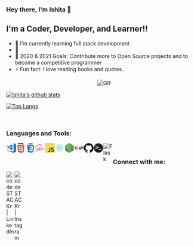 
<!--
**Aryamaan23/Aryamaan23** is a ✨ _special_ ✨ repository because its `README.md` (this file) appears on your GitHub profile.

Here are some ideas to get you started:

- 🔭 I’m currently working on ...
- 🌱 I’m currently learning ...
- 👯 I’m looking to collaborate on ...
- 🤔 I’m looking for help with ...
- 💬 Ask me about ...
- 📫 How to reach me: ...
- 😄 Pronouns: ...
- ⚡ Fun fact: ...
-->

### Hey there, I'm Ishita 👋
### 



## I'm a Coder, Developer, and Learner!!


- 🌱 I’m currently learning full stack development
- 👯 
- 🥅 2020 & 2021 Goals: Contribute more to Open Source projects and to become a competitive programmer
- ⚡ Fun fact: I love reading books and quotes..

<img align="right" alt="GIF" width="260px" src="https://user-images.githubusercontent.com/60667917/100003225-bc9e7d80-2deb-11eb-8a9d-2bcca799793e.gif" />

<br/>


[![Ishita's github stats](https://github-readme-stats.vercel.app/api?username=IshitaSharma3101&theme=radical)](https://github.com/IshitaSharma3101/github-readme-stats)



[![Top Langs](https://github-readme-stats.vercel.app/api/top-langs/?username=IshitaSharma3101&theme=radical)](https://github.com/IshitaSharma3101/github-readme-stats)


<br/>

### Languages and Tools:

<img align="left" alt="Visual Studio Code" width="26px" src="https://raw.githubusercontent.com/github/explore/80688e429a7d4ef2fca1e82350fe8e3517d3494d/topics/visual-studio-code/visual-studio-code.png" />
<img align="left" alt="HTML5" width="26px" src="https://raw.githubusercontent.com/github/explore/80688e429a7d4ef2fca1e82350fe8e3517d3494d/topics/html/html.png" />
<img align="left" alt="CSS3" width="26px" src="https://raw.githubusercontent.com/github/explore/80688e429a7d4ef2fca1e82350fe8e3517d3494d/topics/css/css.png" />
<img align="left" alt="Sass" width="26px" src="https://raw.githubusercontent.com/github/explore/80688e429a7d4ef2fca1e82350fe8e3517d3494d/topics/sass/sass.png" />
<img align="left" alt="JavaScript" width="26px" src="https://raw.githubusercontent.com/github/explore/80688e429a7d4ef2fca1e82350fe8e3517d3494d/topics/javascript/javascript.png" />
<img align="left" alt="React" width="26px" src="https://raw.githubusercontent.com/github/explore/80688e429a7d4ef2fca1e82350fe8e3517d3494d/topics/react/react.png" />
<img align="left" alt="Node.js" width="26px" src="https://raw.githubusercontent.com/github/explore/80688e429a7d4ef2fca1e82350fe8e3517d3494d/topics/nodejs/nodejs.png" />
<img align="left" alt="Git" width="26px" src="https://raw.githubusercontent.com/github/explore/80688e429a7d4ef2fca1e82350fe8e3517d3494d/topics/git/git.png" />
<img align="left" alt="GitHub" width="26px" src="https://raw.githubusercontent.com/github/explore/78df643247d429f6cc873026c0622819ad797942/topics/github/github.png" />
<img align="left" alt="Terminal" width="26px" src="https://raw.githubusercontent.com/github/explore/80688e429a7d4ef2fca1e82350fe8e3517d3494d/topics/terminal/terminal.png" />
<img align="left" alt="Flask" width="26px" src="https://user-images.githubusercontent.com/60667917/99986193-e4ceb200-2dd4-11eb-8819-7f65305075f3.png" />








<br/>


### Connect with me:


[<img align="left" alt="codeSTACKr | LinkedIn" width="22px" src="https://cdn.jsdelivr.net/npm/simple-icons@v3/icons/linkedin.svg" />][linkedin]
[<img align="left" alt="codeSTACKr | Instagram" width="22px" src="https://cdn.jsdelivr.net/npm/simple-icons@v3/icons/instagram.svg" />][instagram]

<br />

[linkedin]:https://www.linkedin.com/in/ishita-sharma-5502691b0/
[instagram]:https://www.instagram.com/i_s_h_i_t_a____/



